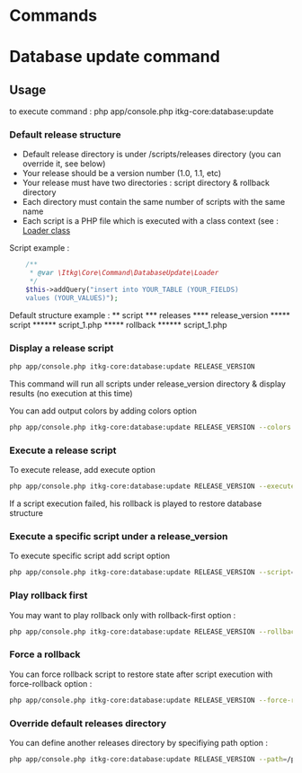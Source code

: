 Commands
========

# Database update command

## Usage

to execute command : php app/console.php itkg-core:database:update

### Default release structure

* Default release directory is under /scripts/releases directory (you can override it, see below)
* Your release should be a version number (1.0, 1.1, etc)
* Your release must have two directories : script directory & rollback directory
* Each directory must contain the same number of scripts with the same name
* Each script is a PHP file which is executed with a class context (see : [Loader class](https://github.com/itkg/core/blob/master/src/Itkg/Core/Command/DatabaseUpdate/Loader.php)

Script example :
```php
    /**
     * @var \Itkg\Core\Command\DatabaseUpdate\Loader
     */
    $this->addQuery("insert into YOUR_TABLE (YOUR_FIELDS)
    values (YOUR_VALUES)");
```

Default structure example :
** script
*** releases
**** release_version
***** script
****** script_1.php
***** rollback
****** script_1.php

### Display a release script
```bash
php app/console.php itkg-core:database:update RELEASE_VERSION
```

This command will run all scripts under release_version directory & display results (no execution at this time)

You can add output colors by adding colors option

```bash
php app/console.php itkg-core:database:update RELEASE_VERSION --colors
```

### Execute a release script

To execute release, add execute option

```bash
php app/console.php itkg-core:database:update RELEASE_VERSION --execute
```

If a script execution failed, his rollback is played to restore database structure

### Execute a specific script under a release_version

To execute specific script add script option

```bash
php app/console.php itkg-core:database:update RELEASE_VERSION --script=YOUR_SCRIPT_NAME
```

### Play rollback first

You may want to play rollback only with rollback-first option :

```bash
php app/console.php itkg-core:database:update RELEASE_VERSION --rollback-first
```

### Force a rollback

You can force rollback script to restore state after script execution with force-rollback option :

```bash
php app/console.php itkg-core:database:update RELEASE_VERSION --force-rollback
```

### Override default releases directory

You can define another releases directory by specifiying path option :

```bash
php app/console.php itkg-core:database:update RELEASE_VERSION --path=/path/to/you/releases/directory
```
